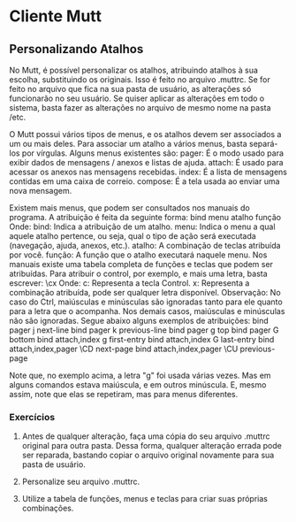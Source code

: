 ﻿# Cliente Mutt

## Personalizando Atalhos

No Mutt, é possível personalizar os atalhos, atribuindo atalhos à sua escolha, substituindo os originais.
Isso é feito no arquivo .muttrc.
Se for feito no arquivo que fica na sua pasta de usuário, as alterações só funcionarão no seu usuário.
Se quiser aplicar as alterações em todo o sistema, basta fazer as alterações no arquivo de mesmo nome na pasta /etc.

O Mutt possui vários tipos de menus, e os atalhos devem ser associados a um ou mais deles. Para associar um atalho a vários menus, basta separá-los por vírgulas.
Alguns menus existentes são:
pager: É o modo usado para exibir dados de mensagens / anexos e listas de ajuda.
attach: É usado para acessar os anexos nas mensagens recebidas.
index: É a lista de mensagens contidas em uma caixa de correio.
compose: É a tela usada ao enviar uma nova mensagem.

Existem mais menus, que podem ser consultados nos manuais do programa.
A atribuição é feita da seguinte forma:
bind menu atalho função
Onde:
bind: Indica a atribuição de um atalho.
menu: Indica o menu a qual aquele atalho pertence, ou seja, qual o tipo de ação será executada (navegação, ajuda, anexos, etc.).
atalho: A combinação de teclas atribuída por você.
função: A função que o atalho executará naquele menu.
Nos manuais existe uma tabela completa de funções e teclas que podem ser atribuídas.
Para atribuir o control, por exemplo, e mais uma letra, basta escrever:
\cx
Onde:
c: Representa a tecla Control.
x: Representa a combinação atribuída, pode ser qualquer letra disponível.
Observação: No caso do Ctrl, maiúsculas e minúsculas são ignoradas tanto para ele quanto para a letra que o acompanha. Nos demais casos, maiúsculas e minúsculas não são ignoradas.
Segue abaixo alguns exemplos de atribuições:
bind pager j next-line
bind pager k previous-line
bind pager g top
bind pager G bottom
bind attach,index g first-entry
bind attach,index G last-entry
bind attach,index,pager \CD next-page
bind attach,index,pager \CU previous-page

Note que, no exemplo acima, a letra "g" foi usada várias vezes. Mas em alguns comandos estava maiúscula, e em outros minúscula. E, mesmo assim, note que elas se repetiram, mas para menus diferentes.

### Exercícios

1. Antes de qualquer alteração, faça uma cópia do seu arquivo .muttrc original para outra pasta. Dessa forma, qualquer alteração errada pode ser reparada, bastando copiar o arquivo original novamente para sua pasta de usuário.

2. Personalize seu arquivo .muttrc.

3. Utilize a tabela de funções, menus e teclas para criar suas próprias combinações.